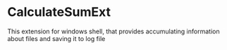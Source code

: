 CalculateSumExt
===============

This extension for windows shell, that provides accumulating information about files and saving it to log file
